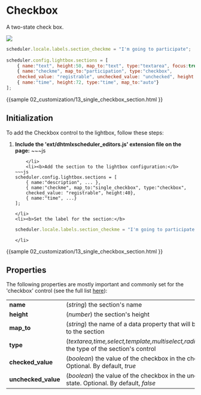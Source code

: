 
 Checkbox 
==============

A two-state check box.

<img src="checkbox_editor.png"/>

~~~js        
scheduler.locale.labels.section_checkme = "I'm going to participate"; 	
			
scheduler.config.lightbox.sections = [
	{ name:"text", height:50, map_to:"text", type:"textarea", focus:true },
	{ name:"checkme", map_to:"participation", type:"checkbox", 
    checked_value: "registrable", unchecked_value: "unchecked", height:40 },
	{ name:"time", height:72, type:"time", map_to:"auto"}
];
~~~            
{{sample
	02_customization/13_single_checkbox_section.html
}}

Initialization
-----------------------
To add the Checkbox control to the lightbox, follow these steps:

<ol>
	<li><b>Include the 'ext/dhtmlxscheduler_editors.js' extension file on the page:</b>
~~~js
<script src="../codebase/ext/dhtmlxscheduler_editors.js"></script>

~~~
	</li>
    <li><b>Add the section to the lightbox configuration:</b>
~~~js
scheduler.config.lightbox.sections = [
	{ name:"description", ... },
	{ name:"checkme", map_to:"single_checkbox", type:"checkbox", 
    checked_value: "registrable", height:40},
    { name:"time", ...}
];
~~~
	</li>
    <li><b>Set the label for the section:</b>
~~~js
scheduler.locale.labels.section_checkme = "I'm going to participate"; 
~~~
	</li>
</ol>
     
{{sample
	02_customization/13_single_checkbox_section.html
}}

Properties
---------------------------------------------
The following properties are mostly important and commonly set for the 'checkbox' control (see the full list <a href="api/scheduler_lightbox_config.md">here</a>):

<table class="webixdoc_links">
	<tbody>
    	<tr>
			<td class="webixdoc_links0"><b>name</b></td>
			<td>(<i>string</i>) the section's name </td>
		</tr>
        <tr>
			<td class="webixdoc_links0"><b>height</b></td>
			<td>(<i>number</i>) the section's height</td>
		</tr>
        <tr>
			<td class="webixdoc_links0"><b>map_to</b></td>
			<td>(<i>string</i>) the name of a data property that will be mapped to the section</td>
		</tr>
        <tr>
			<td class="webixdoc_links0"><b>type</b></td>
			<td>(<i>textarea,time,select,template,multiselect,radio,checkbox</i>) the type of the section's control</td>
		</tr>
		<tr>
			<td class="webixdoc_links0"><b>checked_value</b></td>
			<td>(<i>boolean</i>) the value of the checkbox in the checked state. Optional. By default, <i>true</i></td>
		</tr>
        <tr>
			<td class="webixdoc_links0"><b>unchecked_value</b></td>
			<td>(<i>boolean</i>) the value of the checkbox in the unchecked state. Optional. By default, <i>false</i></td>
		</tr>
    </tbody>
</table>

